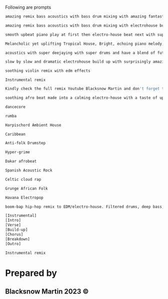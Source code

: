 
Following are prompts
```bash
amazing remix bass acoustics with bass drum mixing with amazing fantastic build up climaxes with aspect of hip hop and trap beat fused with electrohouse
```

```bash
amazing remix bass acoustics with bass drum mixing with electrohouse builds for climax sessions for the beat
```
```bash
smooth upbeat piano play at first then electro-house beat next with super deejaying of acoustics backed by bass mixing
```
```bash
Melancholic yet uplifting Tropical House, Bright, echoing piano melody, airy synths, deep bass, relaxed four-on-the-floor rhythm, shakers, snaps, light electronic drums create a spacious atmosphere
```
```bash
acoustics with super deejaying with super drums and have a blend of future bass, trap, and pop-influenced EDM with super bass boosts and build up tension sessions
```

```bash
slow by slow and dramatic electrohouse build up with surprisingly amazing climaxes backed by EDM acoustics sweet melodies for upbeat happy beat
```
```bash
soothing violin remix with edm effects
```

```
Instrumental remix
```

```bash
Kindly check the full remix Youtube Blacksnow Martin and don't forget to subcribe and like.
```
```bash
soothing afro beat made into a calming electro-house with a taste of upbeat dancehall and reggaeton
```
```bash
dancecore
```
```bash
rumba
```
```bash
Harpischord Ambient House
```
```bash
Caribbean
```
```bash
Anti-folk Drumstep
```
```bash
Hyper-grime
```
```bash
Dakar afrobeat
```
```bash
Spanish Acoustic Rock
```
```bash
Celtic cloud rap
```
```bash
Grunge African Folk
```
```bash
Havana Electropop
```
```bash
boom-bap hip-hop remix to EDM/electro-house. Filtered drums, deep bass, then synth arps, 4/4 kick, off-beat hats. Drop: supersaw lead, side-chained bass, intricate drums. Breakdown to climax
```


```bash
[Instrumental]
[Intro] 
[Verse]
[Build-up] 
[Chorus]
[Breakdown] 
[Outro]
```
```bash
Instrumental remix
```
# Prepared by
## Blacksnow Martin 2023 ©
